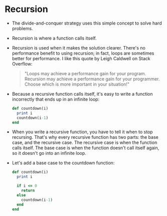 # Recursion

- The divide-and-conquer strategy uses this simple concept to solve hard problems.

- Recursion is where a function calls itself.

- Recursion is used when it makes the solution clearer. There's no performance benefit to using recursion; in fact, loops are sometimes better for performance. I like this quote by Leigh Caldwell on Stack Overflow:

  > "Loops may achieve a performance gain for your program. Recursion may achieve a performance gain for your programmer. Choose which is more important in your situation!"

- Because a recursive function calls itself, it's easy to write a function incorrectly that ends up in an infinite loop:

  ```ruby
  def countdown(i)
    print i
    countdown(i-1)
  end
  ```

- When you write a recursive function, you have to tell it when to stop recursing. That's why every recursive function has two parts: the base case, and the recursive case. The recursive case is when the function calls itself. The base case is when the function doesn't call itself again, so it doesn't go into an infinite loop.

- Let's add a base case to the countdown function:

  ```ruby
  def countdown(i)
    print i

    if i <= 0
      return
    else
      countdown(i-1)
    end
  end
  ```
